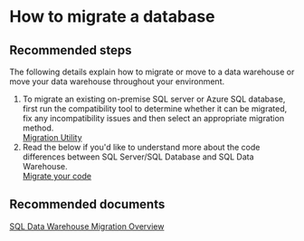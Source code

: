 <properties
	pageTitle="How to migrate a database"
	description="How to migrate a database"
	service="microsoft.sql"
	resource="servers"
	authors="kasparks"
	displayOrder="6"
	selfHelpType="resource"
	supportTopicIds=""
	resourceTags="datawarehouse"
	productPesIds=""
	cloudEnvironments="public"
/>

# How to migrate a database

## **Recommended steps**
The following details explain how to migrate or move to a data warehouse or move your data warehouse throughout your environment.

1. To migrate an existing on-premise SQL server or Azure SQL database, first run the compatibility tool to determine whether it can be migrated, fix any incompatibility issues and then select an appropriate migration method.<br>
[Migration Utility](https://azure.microsoft.com/documentation/articles/sql-data-warehouse-migrate-migration-utility/)
2. Read the below if you'd like to understand more about the code differences between SQL Server/SQL Database and SQL Data Warehouse.<br>
[Migrate your code](https://azure.microsoft.com/documentation/articles/sql-data-warehouse-migrate-code/)

## **Recommended documents**
[SQL Data Warehouse Migration Overview](https://azure.microsoft.com/documentation/articles/sql-data-warehouse-overview-migrate/)
